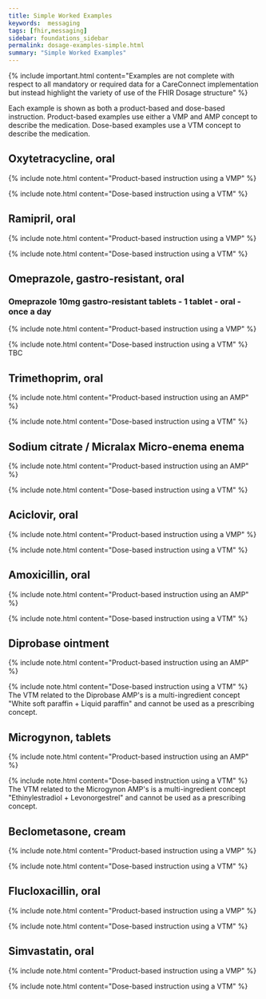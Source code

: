 ```yaml
---
title: Simple Worked Examples
keywords:  messaging
tags: [fhir,messaging]
sidebar: foundations_sidebar
permalink: dosage-examples-simple.html
summary: "Simple Worked Examples"
---
```


{% include important.html content="Examples are not complete with respect to all mandatory or required data for a CareConnect implementation but instead highlight the variety of use of the FHIR Dosage structure" %}

Each example is shown as both a product-based and dose-based instruction. Product-based examples use either a VMP and AMP concept to describe the medication. Dose-based examples use a VTM concept to describe the medication.

## Oxytetracycline, oral ##

{% include note.html content="Product-based instruction using a VMP" %}
<script src="https://gist.github.com/RobertGoochUK/2b88fe64156c2d3c788328463d7a4a5d.js"></script>

{% include note.html content="Dose-based instruction using a VTM" %}
<script src="https://gist.github.com/RobertGoochUK/3d90859ce98769ec9b6643cfccdcc65a.js"></script>

## Ramipril, oral ##

{% include note.html content="Product-based instruction using a VMP" %}
<script src="https://gist.github.com/RobertGoochUK/91cff732c159dabb452c52a0a92f688a.js"></script>

{% include note.html content="Dose-based instruction using a VTM" %}
<script src="https://gist.github.com/RobertGoochUK/8ed91c4ec01ac01fd641978965842782.js"></script>

## Omeprazole, gastro-resistant, oral ##

### Omeprazole 10mg gastro-resistant tablets - 1 tablet - oral - once a day ###

{% include note.html content="Product-based instruction using a VMP" %}
<script src="https://gist.github.com/RobertGoochUK/b80afd58861658643c8265d3cb622979.js"></script>

{% include note.html content="Dose-based instruction using a VTM" %}
TBC

## Trimethoprim, oral ##

{% include note.html content="Product-based instruction using an AMP" %}
<script src="https://gist.github.com/RobertGoochUK/55593efcf8d81d681bed1a3dc4f9d1c4.js"></script>

{% include note.html content="Dose-based instruction using a VTM" %}
<script src="https://gist.github.com/RobertGoochUK/dcf25dec1dba6a574c44f83bdab627f9.js"></script>

## Sodium citrate / Micralax Micro-enema enema ##

{% include note.html content="Product-based instruction using an AMP" %}
<script src="https://gist.github.com/RobertGoochUK/15231b8269739c11bf86fe4948f7090f.js"></script>

{% include note.html content="Dose-based instruction using a VTM" %}
<script src="https://gist.github.com/RobertGoochUK/b6dc5df61528a1b0ff4eec3dd429a273.js"></script>

## Aciclovir, oral ##

{% include note.html content="Product-based instruction using a VMP" %}
<script src="https://gist.github.com/RobertGoochUK/9dadfd13bf632cad40883383a30c35b1.js"></script>

{% include note.html content="Dose-based instruction using a VTM" %}
<script src="https://gist.github.com/RobertGoochUK/11f68fa2bcf1d597eb4c7bf07c451682.js"></script>

## Amoxicillin, oral ##

{% include note.html content="Product-based instruction using an AMP" %}
<script src="https://gist.github.com/RobertGoochUK/3ef048f8fb97d26bac1c0d4e13c4a6fb.js"></script>

{% include note.html content="Dose-based instruction using a VTM" %}
<script src="https://gist.github.com/RobertGoochUK/aac459d1e17e6c7061e2db29340f7576.js"></script>

## Diprobase ointment ##

{% include note.html content="Product-based instruction using an AMP" %}
<script src="https://gist.github.com/RobertGoochUK/8c72ae276972c87272056eb2e984a956.js"></script>

{% include note.html content="Dose-based instruction using a VTM" %}
The VTM related to the Diprobase AMP's is a multi-ingredient concept "White soft paraffin + Liquid paraffin" and cannot be used as a prescribing concept.

## Microgynon, tablets ##

{% include note.html content="Product-based instruction using an AMP" %}
<script src="https://gist.github.com/RobertGoochUK/2d5b5a1261bb9a785618fbf5380e9e20.js"></script>

{% include note.html content="Dose-based instruction using a VTM" %}
The VTM related to the Microgynon AMP's is a multi-ingredient concept "Ethinylestradiol + Levonorgestrel" and cannot be used as a prescribing concept.

## Beclometasone, cream ##

{% include note.html content="Product-based instruction using a VMP" %}
<script src="https://gist.github.com/RobertGoochUK/5efddc06de5180593a38cd907de63443.js"></script>

{% include note.html content="Dose-based instruction using a VTM" %}
<script src="https://gist.github.com/RobertGoochUK/20eb9e3d9f0e9925a6d16e0832d9c59b.js"></script>

## Flucloxacillin, oral ##

{% include note.html content="Product-based instruction using a VMP" %}
<script src="https://gist.github.com/RobertGoochUK/07f5889ec76d0e29452b101d482d7155.js"></script>

{% include note.html content="Dose-based instruction using a VTM" %}
<script src="https://gist.github.com/RobertGoochUK/17e0acb88b76bbcb82b3b6f6c34d7f31.js"></script>

## Simvastatin, oral ##

{% include note.html content="Product-based instruction using a VMP" %}
<script src="https://gist.github.com/RobertGoochUK/76d1dc65f3021f5c4e50409fde924a1c.js"></script>

{% include note.html content="Dose-based instruction using a VTM" %}
<script src="https://gist.github.com/RobertGoochUK/19449543a736c1a65a52b996fed92443.js"></script>
